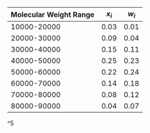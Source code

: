 | Molecular Weight Range | $x_i$ | $w_i$ |
| ---------------------- | ----- | ----- |
| 10000-20000            | 0.03  | 0.01  |
| 20000-30000            | 0.09  | 0.04  |
| 30000-40000            | 0.15  | 0.11  |
| 40000-50000            | 0.25  | 0.23  |
| 50000-60000            | 0.22  | 0.24  |
| 60000-70000            | 0.14  | 0.18  |
| 70000-80000            | 0.08  | 0.12  |
| 80000-90000            | 0.04  | 0.07  | 

^5